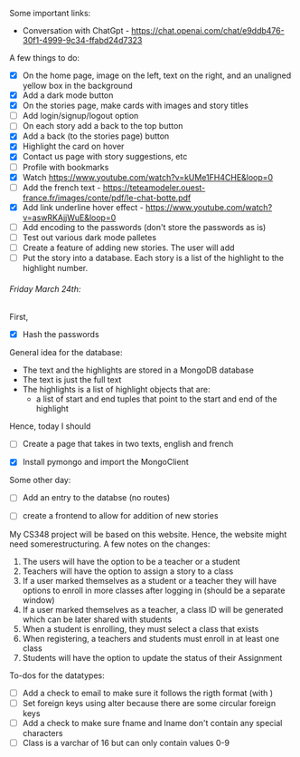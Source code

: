 Some important links:
- Conversation with ChatGpt - https://chat.openai.com/chat/e9ddb476-30f1-4999-9c34-ffabd24d7323



A few things to do:
- [x] On the home page, image on the left, text on the right, and an unaligned yellow box in the background
- [x] Add a dark mode button
- [x] On the stories page, make cards with images and story titles
- [ ] Add login/signup/logout option
- [ ] On each story add a back to the top button 
- [x] Add a back (to the stories page) button
- [x] Highlight the card on hover
- [x] Contact us page with story suggestions, etc
- [ ] Profile with bookmarks
- [x] Watch https://www.youtube.com/watch?v=kUMe1FH4CHE&loop=0
- [ ] Add the french text - https://teteamodeler.ouest-france.fr/images/conte/pdf/le-chat-botte.pdf
- [x] Add link underline hover effect - https://www.youtube.com/watch?v=aswRKAjjWuE&loop=0
- [ ] Add encoding to the passwords (don't store the passwords as is)
- [ ] Test out various dark mode palletes
- [ ] Create a feature of adding new stories. The user will add 
- [ ] Put the story into a database. Each story is a list of the highlight to the highlight number. 

###### Friday March 24th:

First,
- [x] Hash the passwords

General idea for the database: 
- The text and the highlights are stored in a MongoDB database
- The text is just the full text
- The highlights is a list of highlight objects that are:
    - a list of start and end tuples that point to the start and end of the highlight

Hence, today I should 
- [ ] Create a page that takes in two texts, english and french
- [x] Install pymongo and import the MongoClient



Some other day:
- [ ] Add an entry to the databse (no routes)
- [ ] create a frontend to allow for addition of new stories


My CS348 project will be based on this website. Hence, the website might need somerestructuring. A few notes on the changes:
1. The users will have the option to be a teacher or a student
2. Teachers will have the option to assign a story to a class
3. If a user marked themselves as a student or a teacher they will have options to enroll in more classes after logging in (should be a separate window)
4. If a user marked themselves as a teacher, a class ID will be generated which can be later shared with students
5. When a student is enrolling, they must select a class that exists
6. When registering, a teachers and students must enroll in at least one class
7. Students will have the option to update the status of their Assignment



To-dos for the datatypes:
- [ ] Add a check to email to make sure it follows the rigth format (with )
- [ ] Set foreign keys using alter because there are some circular foreign keys
- [ ] Add a check to make sure fname and lname don't contain any special characters
- [ ] Class is a varchar of 16 but can only contain values 0-9